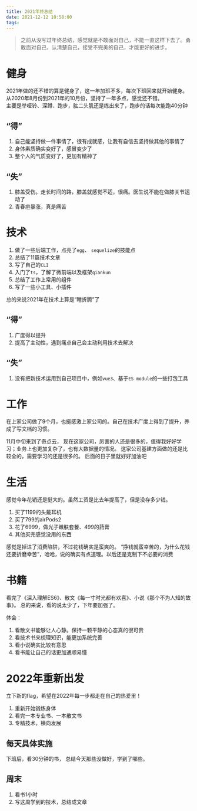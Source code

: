 ```yaml
---
title: 2021年终总结
date: 2021-12-12 10:58:00
tags:
---
```

> 之前从没写过年终总结，感觉就是不敢面对自己，不能一直这样下去了。勇敢面对自己，认清楚自己，接受不完美的自己，才能更好的进步。

# 健身
  2021年做的还不错的算是健身了，这一年加班不多，每次下班回来就开始健身。  
  从2020年8月份到2021年的10月份，坚持了一年多点，感觉还不错。  
  主要是举哑铃、深蹲、跑步，肱二头肌还是练出来了，跑步的话每次能跑40分钟

## “得”
1. 自己能坚持做一件事情了，很有成就感，让我有自信去坚持做其他的事情了
2. 身体素质确实变好了，感冒变少了
3. 整个人的气质变好了，更加有精神了
## “失”
1. 膝盖受伤。走长时间的路，膝盖就感觉不适，很痛。医生说不能在做膝关节运动了
2. 青春痘暴涨，真是痛苦

# 技术
1. 做了一些后端工作，点亮了`egg`、 `sequelize`的技能点
2. 总结了11篇技术文章
3. 写了自己的`CLI`
4. 入门了`ts`，了解了微前端以及框架`qiankun`
5. 总结了工作上常用的组件
6. 写了一些小工具、小插件 

总的来说2021年在技术上算是“瞎折腾”了
## “得”
1. 广度得以提升
2. 提高了主动性，遇到痛点自己会主动利用技术去解决
## “失”
1. 没有把新技术运用到自己项目中，例如`vue3`、基于`ES module`的一些打包工具

# 工作 
在上家公司做了9个月，也挺感激上家公司的。自己在技术广度上得到了提升，养成了写文档的习惯。 

11月中旬来到了奇点云，
现在这家公司，厉害的人还是很多的，值得我好好学习；业务上也更加复杂了，也有大数据量的情况。
这家公司基建方面做的还是比较全的，需要学习的还是很多的。
后面的日子里就好好加油吧
  
# 生活
感觉今年花销还是挺大的。虽然工资是比去年提高了，但是没存多少钱。
1. 买了1199的头戴耳机
2. 买了799的airPods2
3. 花了6999，做光子嫩肤套餐、499的药膏
4. 其他买完感觉没用的东西

感觉是掉进了消费陷阱，不过花钱确实是蛮爽的。
“挣钱就蛮幸苦的，为什么花钱还要折磨幸苦”，哈哈，说的确实有点道理。以后还是克制下不必要的消费

# 书籍
看完了《深入理解ES6》、散文《每一寸时光都有欢喜》、小说《那个不为人知的故事》。 
总的来说，看的说太少了，下年要加强了。  

体会：
1. 看散文书能够让人心静。保持一颗平静的心态真的很可贵
2. 看技术书来梳理知识，能更加系统完善
3. 看小说确实比较有意思
4. 看书能让自己的话更加通顺易懂

# 2022年重新出发
立下新的flag，希望在2022年每一步都走在自己的热爱里！
1. 重新开始锻炼身体
2. 看完一本专业书、一本散文书
3. 专精技术，横向发展

## 每天具体实施
下班后，看30分钟的书，
总结今天那些没做好，学到了哪些。

## 周末
1. 看书1小时
2. 写这周学到的技术，总结成文章

